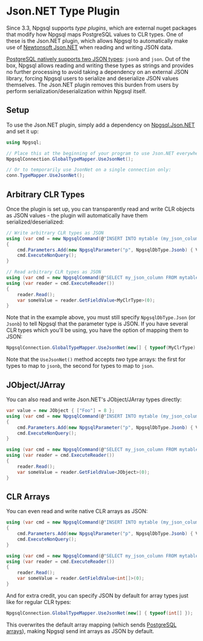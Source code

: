 # Json.NET Type Plugin

Since 3.3, Npgsql supports *type plugins*, which are external nuget packages that modify how Npgsql maps PostgreSQL values to CLR types. One of these is the Json.NET plugin, which allows Npgsql to automatically make use of [Newtonsoft Json.NET](http://www.newtonsoft.com/json) when reading and writing JSON data.

[PostgreSQL natively supports two JSON types](https://www.postgresql.org/docs/current/static/datatype-json.html): `jsonb` and `json`. Out of the box, Npgsql allows reading and writing these types as strings and provides no further processing to avoid taking a dependency on an external JSON library, forcing Npgsql users to serialize and deserialize JSON values themselves. The Json.NET plugin removes this burden from users by perform serialization/deserialization within Npgsql itself.

## Setup

To use the Json.NET plugin, simply add a dependency on [Npgsql.Json.NET](https://www.nuget.org/packages/Npgsql.Json.NET) and set it up:

```c#
using Npgsql;

// Place this at the beginning of your program to use Json.NET everywhere (recommended)
NpgsqlConnection.GlobalTypeMapper.UseJsonNet();

// Or to temporarily use JsonNet on a single connection only:
conn.TypeMapper.UseJsonNet();
```

## Arbitrary CLR Types

Once the plugin is set up, you can transparently read and write CLR objects as JSON values - the plugin will automatically have them serialized/deserialized:

```c#
// Write arbitrary CLR types as JSON
using (var cmd = new NpgsqlCommand(@"INSERT INTO mytable (my_json_column) VALUES (@p)", conn))
{
    cmd.Parameters.Add(new NpgsqlParameter("p", NpgsqlDbType.Jsonb) { Value = MyClrType });
    cmd.ExecuteNonQuery();
}

// Read arbitrary CLR types as JSON
using (var cmd = new NpgsqlCommand(@"SELECT my_json_column FROM mytable", conn))
using (var reader = cmd.ExecuteReader())
{
    reader.Read();
    var someValue = reader.GetFieldValue<MyClrType>(0);
}
```

Note that in the example above, you must still specify `NpgsqlDbType.Json` (or `Jsonb`) to tell Npgsql that the parameter type is JSON. If you have several CLR types which you'll be using, you have the option of mapping them to JSON:

```c#
NpgsqlConnection.GlobalTypeMapper.UseJsonNet(new[] { typeof(MyClrType) });
```

Note that the `UseJsonNet()` method accepts *two* type arrays: the first for types to map to `jsonb`, the second for types to map to `json`.

## JObject/JArray

You can also read and write Json.NET's JObject/JArray types directly:

```c#
var value = new JObject { ["Foo"] = 8 };
using (var cmd = new NpgsqlCommand(@"INSERT INTO mytable (my_json_column) VALUES (@p)", conn))
{
    cmd.Parameters.Add(new NpgsqlParameter("p", NpgsqlDbType.Jsonb) { Value = value });
    cmd.ExecuteNonQuery();
}

using (var cmd = new NpgsqlCommand(@"SELECT my_json_column FROM mytable", conn))
using (var reader = cmd.ExecuteReader())
{
    reader.Read();
    var someValue = reader.GetFieldValue<JObject>(0);
}
```

## CLR Arrays

You can even read and write native CLR arrays as JSON:

```c#
using (var cmd = new NpgsqlCommand(@"INSERT INTO mytable (my_json_column) VALUES (@p)", conn))
{
    cmd.Parameters.Add(new NpgsqlParameter("p", NpgsqlDbType.Jsonb) { Value = new[] { 1, 2, 3} });
    cmd.ExecuteNonQuery();
}

using (var cmd = new NpgsqlCommand(@"SELECT my_json_column FROM mytable", conn))
using (var reader = cmd.ExecuteReader())
{
    reader.Read();
    var someValue = reader.GetFieldValue<int[]>(0);
}
```

And for extra credit, you can specify JSON by default for array types just like for regular CLR types:

```c#
NpgsqlConnection.GlobalTypeMapper.UseJsonNet(new[] { typeof(int[] });
```

This overwrites the default array mapping (which sends [PostgreSQL arrays](https://www.postgresql.org/docs/current/static/arrays.html)), making Npgsql send int arrays as JSON by default.

